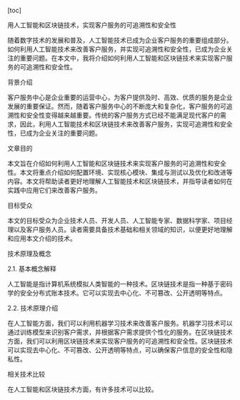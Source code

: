
[toc]                    
                
                
用人工智能和区块链技术，实现客户服务的可追溯性和安全性

随着数字技术的发展和普及，人工智能技术已成为企业客户服务的重要组成部分。如何利用人工智能技术来改善客户服务，并实现可追溯性和安全性，已成为企业关注的重要问题。在本文中，我将介绍如何利用人工智能和区块链技术来实现客户服务的可追溯性和安全性。

背景介绍

客户服务中心是企业重要的运营中心，为客户提供及时、高效、优质的服务是企业发展的重要保证。然而，随着客户服务中心的不断庞大和复杂化，客户服务的可追溯性和安全性变得越来越重要。传统的客户服务方式已经不能满足现代客户的需求，因此，利用人工智能技术和区块链技术来改善客户服务，实现可追溯性和安全性，已成为企业关注的重要问题。

文章目的

本文旨在介绍如何利用人工智能和区块链技术来实现客户服务的可追溯性和安全性。本文将重点介绍如何配置环境、实现核心模块、集成与测试以及优化和改进等内容。本文将帮助读者更好地理解人工智能技术和区块链技术，并指导读者如何在实践中应用它们来改善客户服务。

目标受众

本文的目标受众为企业技术人员、开发人员、人工智能专家、数据科学家、项目经理以及客户服务人员。读者需要具备技术基础和相关领域的知识，以便更好地理解和应用本文介绍的技术。

技术原理及概念

2.1. 基本概念解释

人工智能是指计算机系统模拟人类智能的一种技术。区块链技术是指一种基于密码学的安全分布式账本技术。它可以实现去中心化、不可篡改、公开透明等特点。

2.2. 技术原理介绍

在人工智能方面，我们可以利用机器学习技术来改善客户服务。机器学习技术可以通过训练模型来识别客户需求，并根据客户需求提供个性化的服务。在区块链技术方面，我们可以利用区块链技术来实现客户服务的可追溯性和安全性。区块链技术可以实现去中心化、不可篡改、公开透明等特点，可以确保客户信息的安全性和隐私性。

相关技术比较

在人工智能和区块链技术方面，有许多技术可以比较。

